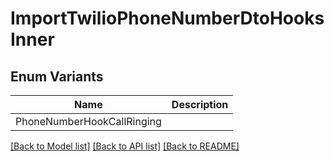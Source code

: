 # ImportTwilioPhoneNumberDtoHooksInner

## Enum Variants

| Name | Description |
|---- | -----|
| PhoneNumberHookCallRinging |  |

[[Back to Model list]](../README.md#documentation-for-models) [[Back to API list]](../README.md#documentation-for-api-endpoints) [[Back to README]](../README.md)


